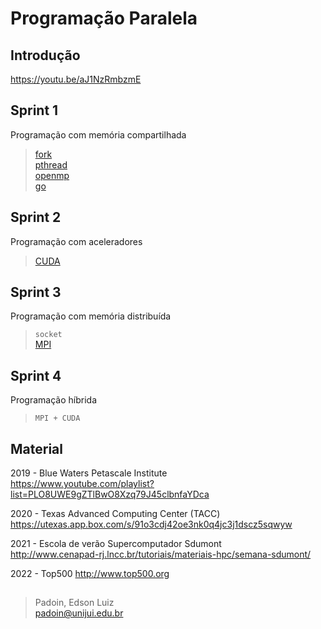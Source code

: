 # Programação Paralela


## Introdução
https://youtu.be/aJ1NzRmbzmE
 

## Sprint 1

Programação com memória compartilhada

> [fork](https://github.com/padoinedson/pp-2022/tree/main/1fork)  
> [pthread](https://github.com/padoinedson/pp-2022/tree/main/2pthread)  
> [openmp](https://github.com/padoinedson/pp-2022/tree/main/3openmp)  
> [go](https://golang.org/)

## Sprint 2

Programação com aceleradores

> [CUDA](https://github.com/padoinedson/pp-2022/tree/main/4cuda)


## Sprint 3

Programação com memória distribuída

> `socket`   
> [MPI](https://github.com/padoinedson/pp-2022/tree/main/5mpi)

## Sprint 4

Programação híbrida

> `MPI + CUDA`   


## Material


2019 - Blue Waters Petascale Institute  
https://www.youtube.com/playlist?list=PLO8UWE9gZTlBwO8Xzq79J45clbnfaYDca

2020 - Texas Advanced Computing Center (TACC) 
https://utexas.app.box.com/s/91o3cdj42oe3nk0q4jc3j1dscz5sqwyw

2021 - Escola de verão Supercomputador Sdumont  
http://www.cenapad-rj.lncc.br/tutoriais/materiais-hpc/semana-sdumont/

2022 - Top500
http://www.top500.org


> ##   
> Padoin, Edson Luiz  
> padoin@unijui.edu.br
